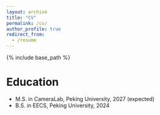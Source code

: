 ```yaml
---
layout: archive
title: "CV"
permalink: /cv/
author_profile: true
redirect_from:
  - /resume
---
```


{% include base_path %}

Education
======
* M.S. in CameraLab, Peking University, 2027 (expected)
* B.S. in EECS, Peking University, 2024
